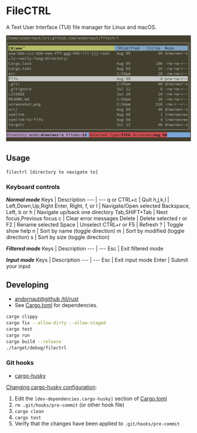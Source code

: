 # FileCTRL

A Text User Interface (TUI) file manager for Linux and macOS.

![image](./screenshot.png)

## Usage

```
filectrl [directory to navigate to]
```

### Keyboard controls

***Normal mode***
Keys | Description
--- | ---
q or CTRL+c | Quit
h,j,k,l | Left,Down,Up,Right
Enter, Right, f, or l | Navigate/Open selected
Backspace, Left, b or h | Navigate up/back one directory
Tab,SHIFT+Tab | Next focus,Previous focus
c | Clear error messages
Delete | Delete selected
r or F2 | Rename selected
Space | Unselect
CTRL+r or F5 | Refresh
? | Toggle show help
n | Sort by name (toggle direction)
m | Sort by modified (toggle direction)
s | Sort by size (toggle direction)

***Filtered mode***
Keys | Description
--- | ---
Esc | Exit filtered mode

***Input mode***
Keys | Description
--- | ---
Esc | Exit input mode
Enter | Submit your input

## Developing

* [andornaut@github /til/rust](https://github.com/andornaut/til/blob/master/docs/rust.md)
* See [Cargo.toml](./Cargo.toml) for dependencies.

```bash
cargo clippy
cargo fix --allow-dirty --allow-staged
cargo test
cargo run
cargo build --release
./target/debug/filectrl
```

### Git hooks

* [cargo-husky](https://github.com/rhysd/cargo-husky)

[Changing cargo-husky configuration](https://github.com/rhysd/cargo-husky/issues/30):

1. Edit the `[dev-dependencies.cargo-husky]` section of [Cargo.toml](./Cargo.toml)
1. `rm .git/hooks/pre-commit` (or other hook file)
1. `cargo clean`
1. `cargo test`
1. Verify that the changes have been applied to `.git/hooks/pre-commit`
